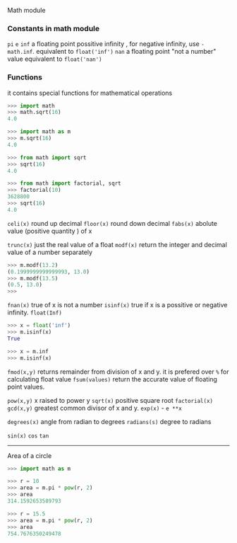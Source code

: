 
Math module

### Constants in math module

`pi`
`e`
`inf` a floating point possitive infinity , for negative infinity, use `-math.inf`. equivalent to `float('inf')`
`nan` a floating point "not a number" value equivalent to `float('nan')`

### Functions

it contains special functions for mathematical operations
```python
>>> import math
>>> math.sqrt(16)
4.0

>>> import math as m
>>> m.sqrt(16)
4.0

>>> from math import sqrt
>>> sqrt(16)
4.0

>>> from math import factorial, sqrt
>>> factorial(10)
3628800
>>> sqrt(16)
4.0
```

`celi(x)`  round up decimal
 `floor(x)` round down  decimal
`fabs(x)`   abolute value (positive quantity ) of x

`trunc(x)` just the real value of a float
`modf(x)` return the integer and decimal value of a number separately
```python
>>> m.modf(13.2)
(0.1999999999999993, 13.0)
>>> m.modf(13.5)
(0.5, 13.0)
>>> 
```

`fnan(x)`  true of x is not a number
`isinf(x)` true if x is a possitive or negative infinity. `float(Inf)`
```python
>>> x = float('inf')
>>> m.isinf(x)
True

>>> x = m.inf
>>> m.isinf(x)
```

`fmod(x,y)`  returns remainder from division of x and y.  it is prefered over `%` for calculating float value 
`fsum(values)`  return the accurate value of floating point values.

`pow(x,y)` x raised to power y
`sqrt(x)`  positive square root
`factorial(x)`  
`gcd(x,y)` greatest common divisor of x and y.
`exp(x)` -  `e **x`

 `degrees(x)`  angle from radian to degrees
`radians(s)` degree to radians


`sin(x)` `cos` `tan` 


___

Area of a circle

```python
>>> import math as m

>>> r = 10
>>> area = m.pi * pow(r, 2)
>>> area
314.1592653589793

>>> r = 15.5
>>> area = m.pi * pow(r, 2)
>>> area
754.7676350249478
```